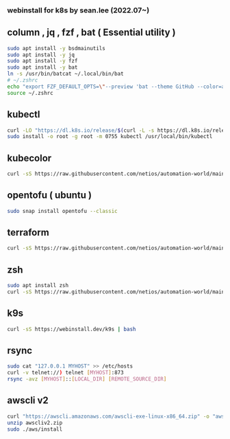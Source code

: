 ### webinstall for k8s by sean.lee (2022.07~)  
## column , jq , fzf , bat ( Essential utility )
```bash
sudo apt install -y bsdmainutils
sudo apt install -y jq
sudo apt install -y fzf
sudo apt install -y bat
ln -s /usr/bin/batcat ~/.local/bin/bat 
# ~/.zshrc 
echo "export FZF_DEFAULT_OPTS=\"--preview 'bat --theme GitHub --color=always {}'\"" >> ~/.zshrc
source ~/.zshrc 
```
## kubectl
```bash
curl -LO "https://dl.k8s.io/release/$(curl -L -s https://dl.k8s.io/release/stable.txt)/bin/linux/amd64/kubectl"
sudo install -o root -g root -m 0755 kubectl /usr/local/bin/kubectl
```
## kubecolor  

```bash
curl -sS https://raw.githubusercontent.com/netios/automation-world/main/k8s/kubecolor_install.sh | bash
```

## opentofu ( ubuntu )
```bash
sudo snap install opentofu --classic
```

## terraform
```bash
curl -sS https://raw.githubusercontent.com/netios/automation-world/main/k8s/terraform_helm_init.sh | bash
```

## zsh
```bash
sudo apt install zsh
curl -sS https://raw.githubusercontent.com/netios/automation-world/main/k8s/ps_zsh.sh | bash
```

## k9s
```bash
curl -sS https://webinstall.dev/k9s | bash
```

## rsync
```bash
sudo cat "127.0.0.1 MYHOST" >> /etc/hosts
curl -v telnet://) telnet [MYHOST]:873
rsync -avz [MYHOST]::[LOCAL_DIR] [REMOTE_SOURCE_DIR]
```
## awscli v2
```bash
curl "https://awscli.amazonaws.com/awscli-exe-linux-x86_64.zip" -o "awscliv2.zip"
unzip awscliv2.zip
sudo ./aws/install
```

